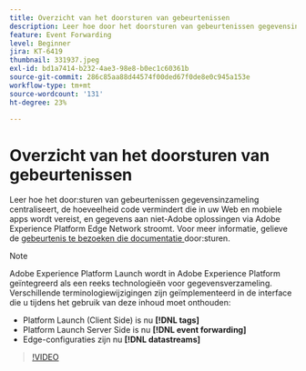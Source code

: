 ```yaml
---
title: Overzicht van het doorsturen van gebeurtenissen
description: Leer hoe door het doorsturen van gebeurtenissen gegevensinzameling wordt gecentraliseerd, de hoeveelheid code wordt verminderd die in uw web en mobiele apps wordt vereist, en gegevens naar niet-Adobe-oplossingen worden gestreamd via Adobe Experience Platform Edge Network.
feature: Event Forwarding
level: Beginner
jira: KT-6419
thumbnail: 331937.jpeg
exl-id: bd1a7414-b232-4ae3-98e8-b0ec1c60361b
source-git-commit: 286c85aa88d44574f00ded67f0de8e0c945a153e
workflow-type: tm+mt
source-wordcount: '131'
ht-degree: 23%

---
```


# Overzicht van het doorsturen van gebeurtenissen

Leer hoe het door:sturen van gebeurtenissen gegevensinzameling centraliseert, de hoeveelheid code vermindert die in uw Web en mobiele apps wordt vereist, en gegevens aan niet-Adobe oplossingen via Adobe Experience Platform Edge Network stroomt. Voor meer informatie, gelieve de [ gebeurtenis te bezoeken die documentatie ](https://experienceleague.adobe.com/docs/experience-platform/tags/event-forwarding/overview.html?lang=nl-NL) door:sturen.

>[!NOTE]
>
>Adobe Experience Platform Launch wordt in Adobe Experience Platform geïntegreerd als een reeks technologieën voor gegevensverzameling. Verschillende terminologiewijzigingen zijn geïmplementeerd in de interface die u tijdens het gebruik van deze inhoud moet onthouden:
>
> * Platform Launch (Client Side) is nu **[!DNL tags]**
> * Platform Launch Server Side is nu **[!DNL event forwarding]**
> * Edge-configuraties zijn nu **[!DNL datastreams]**

>[!VIDEO](https://video.tv.adobe.com/v/331937?learn=on&enablevpops)